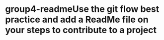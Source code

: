 # group4-readmeUse the git flow best practice and add a ReadMe file on your steps to contribute to a project
